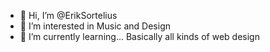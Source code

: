 - 👋 Hi, I’m @ErikSortelius
- 👀 I’m interested in Music and Design
- 🌱 I’m currently learning... Basically all kinds of web design
